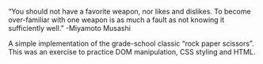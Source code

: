 “You should not have a favorite weapon, nor likes and dislikes. To become over-familiar with one weapon is as much a fault as not knowing it sufficiently well.”
-Miyamoto Musashi

A simple implementation of the grade-school classic “rock paper scissors”. This was an exercise to practice DOM manipulation, CSS styling and HTML.
